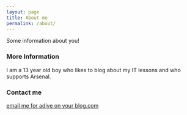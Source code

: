 ```yaml
---
layout: page
title: About me
permalink: /about/
---
```


Some information about you!

### More Information

I am a 13 year old boy who likes to blog about my IT lessons and who supports Arsenal.

### Contact me

[email me for adive on your blog.com](mailto:sebastianwlos@gmail.com)

